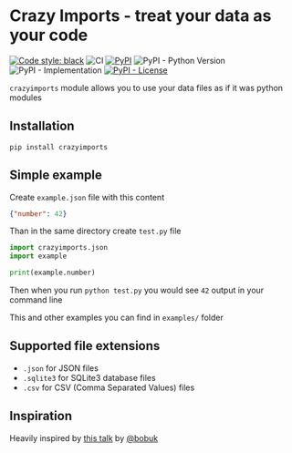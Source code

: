 # Crazy Imports - treat your data as your code

[![Code style: black](https://img.shields.io/badge/code%20style-black-black)](https://github.com/mishankov/crazy-imports/actions?query=workflow%3Ablack)
![CI](https://github.com/mishankov/crazy-imports/workflows/CI/badge.svg)
[![PyPI](https://img.shields.io/pypi/v/crazyimports)](https://pypi.org/project/crazyimports/)
![PyPI - Python Version](https://img.shields.io/pypi/pyversions/crazyimports)
![PyPI - Implementation](https://img.shields.io/pypi/implementation/crazyimports)
[![PyPI - License](https://img.shields.io/pypi/l/crazyimports)](https://github.com/mishankov/crazy-imports/blob/main/LICENSE)

`crazyimports` module allows you to use your data files as if it was python modules

## Installation

`pip install crazyimports`

## Simple example

Create `example.json` file with this content

```json
{"number": 42}
```

 Than in the same directory create `test.py` file

```python
import crazyimports.json
import example

print(example.number)
```

Then when you run `python test.py` you would see `42` output in your command line

This and other examples you can find in `examples/` folder

## Supported file extensions

- `.json` for JSON files
- `.sqlite3` for SQLite3 database files
- `.csv` for CSV (Comma Separated Values) files

## Inspiration

Heavily inspired by [this talk](https://youtu.be/CWZVNgStgbI) by [@bobuk](https://github.com/bobuk)
